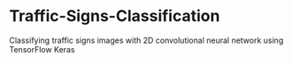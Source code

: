 # Traffic-Signs-Classification
 Classifying traffic signs images with 2D convolutional neural network using TensorFlow Keras
